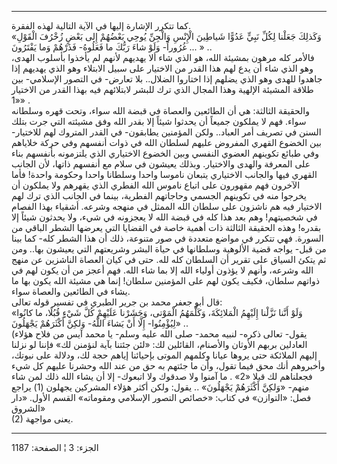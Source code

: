 ------------------------------------------------------------------------

كما تتكرر الإشارة إليها في الآية التالية لهذه الفقرة.  
«وَكَذلِكَ جَعَلْنا لِكُلِّ نَبِيٍّ عَدُوًّا شَياطِينَ الْإِنْسِ وَالْجِنِّ يُوحِي بَعْضُهُمْ إِلى بَعْضٍ زُخْرُفَ
الْقَوْلِ غُرُوراً- وَلَوْ شاءَ رَبُّكَ ما فَعَلُوهُ- فَذَرْهُمْ وَما يَفْتَرُونَ ... » ..  
فالأمر كله مرهون بمشيئة الله، هو الذي شاء ألا يهديهم لأنهم لم يأخذوا
بأسلوب الهدى، وهو الذي شاء أن يدع لهم هذا القدر من الاختيار على سبيل
الابتلاء وهو الذي يهديهم إذا جاهدوا للهدى وهو الذي يضلهم إذا اختاروا
الضلال.. بلا تعارض- في التصور الإسلامي- بين طلاقة المشيئة الإلهية وهذا
المجال الذي ترك للبشر لابتلائهم فيه بهذا القدر من الاختيار «1» .  
والحقيقة الثالثة: هي أن الطائعين والعصاة في قبضة الله سواء، وتحت قهره
وسلطانه سواء. فهم لا يملكون جميعاً أن يحدثوا شيئاً إلا بقدر الله وفق
مشيئته التي جرت بتلك السنن في تصريف أمر العباد.. ولكن المؤمنين يطابقون-
في القدر المتروك لهم للاختيار- بين الخضوع القهري المفروض عليهم لسلطان
الله في ذوات أنفسهم وفي حركة خلاياهم وفي طبائع تكوينهم العضوي النفسي
وبين الخضوع الاختياري الذي يلتزمونه بأنفسهم بناء على المعرفة والهدى
والاختيار. وبذلك يعيشون في سلام مع أنفسهم ذاتها، لأن الجانب القهري فيها
والجانب الاختياري يتبعان ناموسا واحدا وسلطانا واحدا وحكومة واحدة! فأما
الآخرون فهم مقهورون على اتباع ناموس الله الفطري الذي يقهرهم ولا يملكون
أن يخرجوا منه في تكوينهم الجسمي وحاجاتهم الفطرية، بينما في الجانب الذي
ترك لهم الاختيار فيه هم ناشزون على سلطان الله الممثل في منهجه وشرعه.
أشقياء بهذا الفصام في شخصيتهم! وهم بعد هذا كله في قبضة الله لا يعجزونه
في شيء، ولا يحدثون شيئاً إلا بقدره! وهذه الحقيقة الثالثة ذات أهمية خاصة
في القضايا التي يعرضها الشطر الباقي من السورة. فهي تتكرر في مواضع متعددة
في صور متنوعة، ذلك أن هذا الشطر كله- كما بينا من قبل- يواجه قضية
الألوهية وسلطانها في حياة البشر وشريعتهم التي يعيشون بها.. ومن ثم يتكئ
السياق على تقرير أن السلطان كله لله. حتى في كيان العصاة الناشزين عن منهج
الله وشرعه، وأنهم لا يؤذون أولياء الله إلا بما شاء الله. فهم أعجز من أن
يكون لهم في ذواتهم سلطان، فكيف يكون لهم على المؤمنين سلطان! إنما هي
مشيئة الله يكون بها ما يشاء في الطائعين والعصاة سواء.  
قال أبو جعفر محمد بن جرير الطبري في تفسير قوله تعالى:  
«وَلَوْ أَنَّنا نَزَّلْنا إِلَيْهِمُ الْمَلائِكَةَ، وَكَلَّمَهُمُ الْمَوْتى، وَحَشَرْنا عَلَيْهِمْ كُلَّ شَيْءٍ قُبُلًا،
ما كانُوا لِيُؤْمِنُوا- إِلَّا أَنْ يَشاءَ اللَّهُ- وَلكِنَّ أَكْثَرَهُمْ يَجْهَلُونَ» ..  
(يقول- تعالى ذكره- لنبيه محمد- صلى الله عليه وسلم- يا محمد آيس من فلاح
هؤلاء العادلين بربهم الأوثان والأصنام، القائلين لك: «لئن جئتنا بآية
لنؤمنن لك» فإننا لو نزلنا إليهم الملائكة حتى يروها عيانا وكلمهم الموتى
بإحيائنا إياهم حجة لك، ودلالة على نبوتك، وأخبروهم أنك محق فيما تقول، وأن
ما جئتهم به حق من عند الله وحشرنا عليهم كل شيء فجعلناهم لك قبلا «2» . ما
آمنوا ولا صدقوك ولا اتبعوك- إلا أن يشاء الله ذلك لمن شاء منهم- «وَلكِنَّ
أَكْثَرَهُمْ يَجْهَلُونَ» .. يقول: ولكن أكثر هؤلاء المشركين يجهلون (1) يراجع فصل:
«التوازن» في كتاب: «خصائص التصور الإسلامي ومقوماته» القسم الأول. «دار
الشروق»  
(2) يعنى مواجهة.

------------------------------------------------------------------------

الجزء: 3 ¦ الصفحة: 1187
